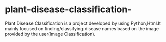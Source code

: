 # plant-disease-classification-
Plant Disease Classification is a project developed by using Python,Html.It mainly focused on finding/classifying disease names based on the image provided by the user(Image Classification).
